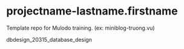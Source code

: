 projectname-lastname.firstname
==============================

Template repo for Mulodo training. (ex: miniblog-truong.vu) 

dbdesign_20315_database_design
